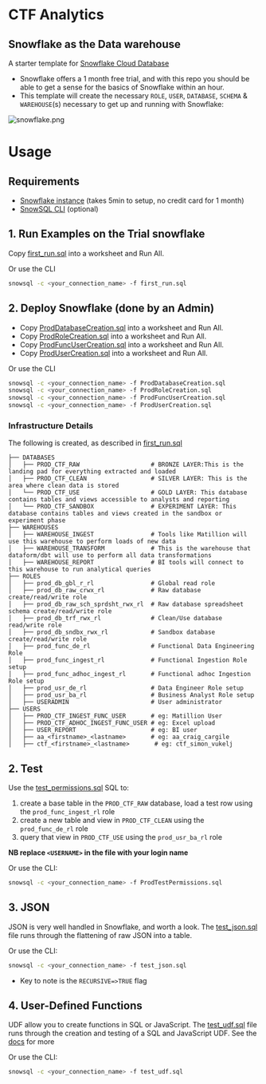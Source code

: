 # CTF Analytics
## Snowflake as the Data warehouse
A starter template for [Snowflake Cloud Database](https://snowflake.com)

* Snowflake offers a 1 month free trial, and with this repo you should be able to get a sense for the basics of Snowflake within an hour.
* This template will create the necessary `ROLE`, `USER`, `DATABASE`, `SCHEMA` & `WAREHOUSE`(s) necessary to get up and running with Snowflake:

![snowflake.png](/assets/snowflake_rn.png)


# Usage

## Requirements

* [Snowflake instance](https://trial.snowflake.com/) (takes 5min to setup, no credit card for 1 month)
* [SnowSQL CLI](https://docs.snowflake.com/en/user-guide/snowsql.html) (optional)

## 1. Run Examples on the Trial snowflake

Copy [first_run.sql](./examples/first_run.sql) into a worksheet and Run All. 

Or use the CLI
```bash
snowsql -c <your_connection_name> -f first_run.sql
```

## 2. Deploy Snowflake (done by an Admin)

- Copy [ProdDatabaseCreation.sql](./db_admin/ProdDatabaseCreation.sql) into a worksheet and Run All. 
- Copy [ProdRoleCreation.sql](./db_admin/ProdRoleCreation.sql) into a worksheet and Run All. 
- Copy [ProdFuncUserCreation.sql](./db_admin/ProdFuncUserCreation.sql) into a worksheet and Run All. 
- Copy [ProdUserCreation.sql](./db_admin/ProdUserCreation.sql) into a worksheet and Run All. 

Or use the CLI
```bash
snowsql -c <your_connection_name> -f ProdDatabaseCreation.sql
snowsql -c <your_connection_name> -f ProdRoleCreation.sql
snowsql -c <your_connection_name> -f ProdFuncUserCreation.sql
snowsql -c <your_connection_name> -f ProdUserCreation.sql
```


### Infrastructure Details
The following is created, as described in [first_run.sql](/first_run.sql)
```
├── DATABASES
│   ├── PROD_CTF_RAW                    # BRONZE LAYER:This is the landing pad for everything extracted and loaded
│   ├── PROD_CTF_CLEAN                  # SILVER LAYER: This is the area where clean data is stored
│   └── PROD_CTF_USE                    # GOLD LAYER: This database contains tables and views accessible to analysts and reporting
│   └── PROD_CTF_SANDBOX                # EXPERIMENT LAYER: This database contains tables and views created in the sandbox or experiment phase
├── WAREHOUSES
│   ├── WAREHOUSE_INGEST                # Tools like Matillion will use this warehouse to perform loads of new data
│   ├── WAREHOUSE_TRANSFORM             # This is the warehouse that dataform/dbt will use to perform all data transformations
│   ├── WAREHOUSE_REPORT                # BI tools will connect to this warehouse to run analytical queries
├── ROLES
│   ├── prod_db_gbl_r_rl                # Global read role
│   ├── prod_db_raw_crwx_rl             # Raw database create/read/write role 
│   ├── prod_db_raw_sch_sprdsht_rwx_rl  # Raw database spreadsheet schema create/read/write role 
│   ├── prod_db_trf_rwx_rl              # Clean/Use database read/write role 
│   ├── prod_db_sndbx_rwx_rl            # Sandbox database create/read/write role 
│   ├── prod_func_de_rl                 # Functional Data Engineering Role 
│   ├── prod_func_ingest_rl             # Functional Ingestion Role setup
│   ├── prod_func_adhoc_ingest_rl       # Functional adhoc Ingestion Role setup
│   ├── prod_usr_de_rl                  # Data Engineer Role setup
│   ├── prod_usr_ba_rl                  # Business Analyst Role setup
│   ├── USERADMIN                       # User administrator
├── USERS
│   ├── PROD_CTF_INGEST_FUNC_USER       # eg: Matillion User
│   ├── PROD_CTF_ADHOC_INGEST_FUNC_USER # eg: Excel upload
│   ├── USER_REPORT                     # eg: BI user
│   ├── aa_<firstname>_<lastname>       # eg: aa_craig_cargile
│   ├── ctf_<firstname>_<lastname>       # eg: ctf_simon_vukelj

```

## 2. Test

Use the [test_permissions.sql](./db_admin/ProdTestPermissions.sql) SQL to:
1. create a base table in the `PROD_CTF_RAW` database, load a test row using the `prod_func_ingest_rl` role
1. create a new table and view in `PROD_CTF_CLEAN` using the `prod_func_de_rl` role
1. query that view in `PROD_CTF_USE` using the `prod_usr_ba_rl` role

**NB replace `<USERNAME>` in the file with your login name** 

Or use the CLI:
```bash
snowsql -c <your_connection_name> -f ProdTestPermissions.sql
```

## 3. JSON

JSON is very well handled in Snowflake, and worth a look. The [test_json.sql](./examples/test_json.sql) file runs through the flattening of raw JSON into a table.

Or use the CLI:
```bash
snowsql -c <your_connection_name> -f test_json.sql
```

* Key to note is the `RECURSIVE=>TRUE` flag

## 4. User-Defined Functions

UDF allow you to create functions in SQL or JavaScript. The [test_udf.sql](./examples/test_udf.sql) file runs through the creation and testing of a SQL and JavaScript UDF. See the [docs](https://docs.snowflake.com/en/sql-reference/udf-overview.html) for more

Or use the CLI:
```bash
snowsql -c <your_connection_name> -f test_udf.sql
```